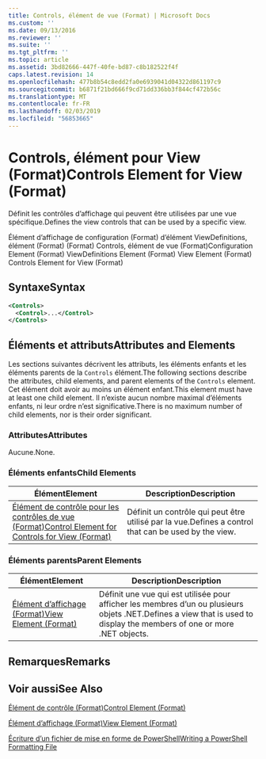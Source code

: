 ```yaml
---
title: Controls, élément de vue (Format) | Microsoft Docs
ms.custom: ''
ms.date: 09/13/2016
ms.reviewer: ''
ms.suite: ''
ms.tgt_pltfrm: ''
ms.topic: article
ms.assetid: 3bd82666-447f-40fe-bd87-c8b182522f4f
caps.latest.revision: 14
ms.openlocfilehash: 477b8b54c8edd2fa0e6939041d04322d861197c9
ms.sourcegitcommit: b6871f21bd666f9cd71dd336bb3f844cf472b56c
ms.translationtype: MT
ms.contentlocale: fr-FR
ms.lasthandoff: 02/03/2019
ms.locfileid: "56853665"
---
```

# <a name="controls-element-for-view-format"></a><span data-ttu-id="b51a9-102">Controls, élément pour View (Format)</span><span class="sxs-lookup"><span data-stu-id="b51a9-102">Controls Element for View (Format)</span></span>

<span data-ttu-id="b51a9-103">Définit les contrôles d’affichage qui peuvent être utilisées par une vue spécifique.</span><span class="sxs-lookup"><span data-stu-id="b51a9-103">Defines the view controls that can be used by a specific view.</span></span>

<span data-ttu-id="b51a9-104">Élément d’affichage de configuration (Format) d’élément ViewDefinitions, élément (Format) (Format) Controls, élément de vue (Format)</span><span class="sxs-lookup"><span data-stu-id="b51a9-104">Configuration Element (Format) ViewDefinitions Element (Format) View Element (Format) Controls Element for View (Format)</span></span>

## <a name="syntax"></a><span data-ttu-id="b51a9-105">Syntaxe</span><span class="sxs-lookup"><span data-stu-id="b51a9-105">Syntax</span></span>

```xml
<Controls>
  <Control>...</Control>
</Controls>
```

## <a name="attributes-and-elements"></a><span data-ttu-id="b51a9-106">Éléments et attributs</span><span class="sxs-lookup"><span data-stu-id="b51a9-106">Attributes and Elements</span></span>

<span data-ttu-id="b51a9-107">Les sections suivantes décrivent les attributs, les éléments enfants et les éléments parents de la `Controls` élément.</span><span class="sxs-lookup"><span data-stu-id="b51a9-107">The following sections describe the attributes, child elements, and parent elements of the `Controls` element.</span></span> <span data-ttu-id="b51a9-108">Cet élément doit avoir au moins un élément enfant.</span><span class="sxs-lookup"><span data-stu-id="b51a9-108">This element must have at least one child element.</span></span> <span data-ttu-id="b51a9-109">Il n’existe aucun nombre maximal d’éléments enfants, ni leur ordre n’est significative.</span><span class="sxs-lookup"><span data-stu-id="b51a9-109">There is no maximum number of child elements, nor is their order significant.</span></span>

### <a name="attributes"></a><span data-ttu-id="b51a9-110">Attributes</span><span class="sxs-lookup"><span data-stu-id="b51a9-110">Attributes</span></span>

<span data-ttu-id="b51a9-111">Aucune.</span><span class="sxs-lookup"><span data-stu-id="b51a9-111">None.</span></span>

### <a name="child-elements"></a><span data-ttu-id="b51a9-112">Éléments enfants</span><span class="sxs-lookup"><span data-stu-id="b51a9-112">Child Elements</span></span>

|<span data-ttu-id="b51a9-113">Élément</span><span class="sxs-lookup"><span data-stu-id="b51a9-113">Element</span></span>|<span data-ttu-id="b51a9-114">Description</span><span class="sxs-lookup"><span data-stu-id="b51a9-114">Description</span></span>|
|-------------|-----------------|
|[<span data-ttu-id="b51a9-115">Élément de contrôle pour les contrôles de vue (Format)</span><span class="sxs-lookup"><span data-stu-id="b51a9-115">Control Element for Controls for View (Format)</span></span>](./control-element-for-controls-for-view-format.md)|<span data-ttu-id="b51a9-116">Définit un contrôle qui peut être utilisé par la vue.</span><span class="sxs-lookup"><span data-stu-id="b51a9-116">Defines a control that can be used by the view.</span></span>|

### <a name="parent-elements"></a><span data-ttu-id="b51a9-117">Éléments parents</span><span class="sxs-lookup"><span data-stu-id="b51a9-117">Parent Elements</span></span>

|<span data-ttu-id="b51a9-118">Élément</span><span class="sxs-lookup"><span data-stu-id="b51a9-118">Element</span></span>|<span data-ttu-id="b51a9-119">Description</span><span class="sxs-lookup"><span data-stu-id="b51a9-119">Description</span></span>|
|-------------|-----------------|
|[<span data-ttu-id="b51a9-120">Élément d’affichage (Format)</span><span class="sxs-lookup"><span data-stu-id="b51a9-120">View Element (Format)</span></span>](./view-element-format.md)|<span data-ttu-id="b51a9-121">Définit une vue qui est utilisée pour afficher les membres d’un ou plusieurs objets .NET.</span><span class="sxs-lookup"><span data-stu-id="b51a9-121">Defines a view that is used to display the members of one or more .NET objects.</span></span>|

## <a name="remarks"></a><span data-ttu-id="b51a9-122">Remarques</span><span class="sxs-lookup"><span data-stu-id="b51a9-122">Remarks</span></span>

## <a name="see-also"></a><span data-ttu-id="b51a9-123">Voir aussi</span><span class="sxs-lookup"><span data-stu-id="b51a9-123">See Also</span></span>

[<span data-ttu-id="b51a9-124">Élément de contrôle (Format)</span><span class="sxs-lookup"><span data-stu-id="b51a9-124">Control Element (Format)</span></span>](./control-element-for-controls-for-view-format.md)

[<span data-ttu-id="b51a9-125">Élément d’affichage (Format)</span><span class="sxs-lookup"><span data-stu-id="b51a9-125">View Element (Format)</span></span>](./view-element-format.md)

[<span data-ttu-id="b51a9-126">Écriture d’un fichier de mise en forme de PowerShell</span><span class="sxs-lookup"><span data-stu-id="b51a9-126">Writing a PowerShell Formatting File</span></span>](./writing-a-powershell-formatting-file.md)
